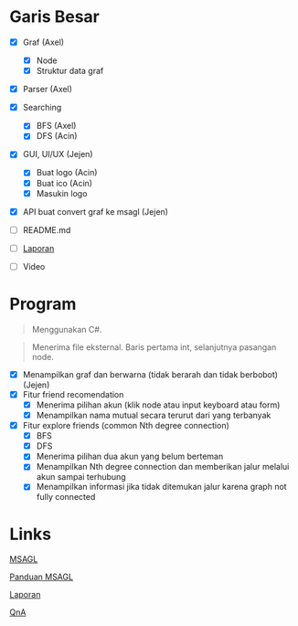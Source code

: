 # Garis Besar
- [x] Graf (Axel)
    - [x] Node
    - [x] Struktur data graf
- [x] Parser (Axel)
- [x] Searching
    - [x] BFS (Axel)
    - [x] DFS (Acin)
- [x] GUI, UI/UX (Jejen)
    - [x] Buat logo (Acin)
    - [x] Buat ico (Acin)
    - [x] Masukin logo
- [x] API buat convert graf ke msagl (Jejen)
- [ ] README.md
- [ ] [Laporan](https://docs.google.com/document/d/14Ojfot1W7SoiDuKSaVLB_IAXodXEtLsRiOcxHuGGwLM/edit#)
- [ ] Video


# Program
> Menggunakan C#.

> Menerima file eksternal. Baris pertama int, selanjutnya pasangan node.

- [x] Menampilkan graf dan berwarna (tidak berarah dan tidak berbobot) (Jejen)
- [x] Fitur friend recomendation
    - [x] Menerima pilihan akun (klik node atau input keyboard atau form)
    - [x] Menampilkan nama mutual secara terurut dari yang terbanyak
- [x] Fitur explore friends (common Nth degree connection)
    - [x] BFS
    - [x] DFS
    - [x] Menerima pilihan dua akun yang belum berteman
    - [x] Menampilkan Nth degree connection dan memberikan jalur melalui akun sampai terhubung
    - [x] Menampilkan informasi jika tidak ditemukan jalur karena graph not fully connected

# Links
[MSAGL](https://github.com/microsoft/automatic-graph-layout)

[Panduan MSAGL](https://docs.google.com/document/d/1XhFSpHU028Gaf7YxkmdbluLkQgVl3MY6gt1t-PL30LA/edit)

[Laporan](https://docs.google.com/document/d/14Ojfot1W7SoiDuKSaVLB_IAXodXEtLsRiOcxHuGGwLM/edit#)

[QnA](https://docs.google.com/spreadsheets/d/1gyG4apGkhMH98TTctDtOQghFQ3BV7wnXLi67M3jNrZg/edit#gid=0)
